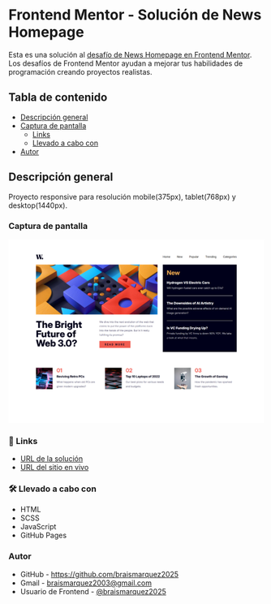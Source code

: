 # Frontend Mentor - Solución de News Homepage

Esta es una solución al [desafío de News Homepage en Frontend Mentor](https://www.frontendmentor.io/challenges/news-homepage-H6SWTa1MFl). Los desafíos de Frontend Mentor ayudan a mejorar tus habilidades de programación creando proyectos realistas.

## Tabla de contenido

- [Descripción general](#descripcion-general)
- [Captura de pantalla](#captura-de-pantalla)
  - [Links](#links)
  - [Llevado a cabo con](#llevado-a-cabo-con)
- [Autor](#autor)


## Descripción general
Proyecto responsive para resolución mobile(375px), tablet(768px) y desktop(1440px). 

### Captura de pantalla
![](./images/Frontend-Mentor-News-homepage-07-30-2025_01_26_PM.png)


### 🔗 Links
- [URL de la solución](https://www.frontendmentor.io/solutions/news-homepage-solution-yPZOAnEdQA)
- [URL del sitio en vivo](https://braismarquez2025.github.io/News-homepage/)


### 🛠 Llevado a cabo con
- HTML
- SCSS
- JavaScript
- GitHub Pages


### Autor 
- GitHub - https://github.com/braismarquez2025
- Gmail - braismarquez2003@gmail.com
- Usuario de Frontend - [@braismarquez2025](https://www.frontendmentor.io/profile/braismarquez2025)




